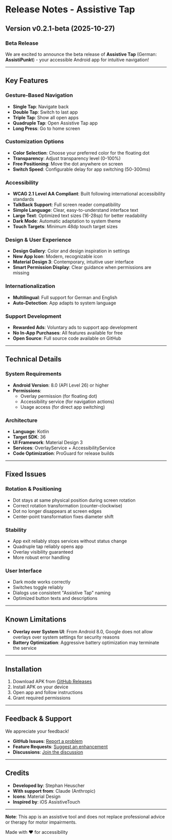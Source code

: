 # Release Notes - Assistive Tap

## Version v0.2.1-beta (2025-10-27)

### Beta Release

We are excited to announce the beta release of **Assistive Tap** (German: **AssistiPunkt**) - your accessible Android app for intuitive navigation!

---

## Key Features

### Gesture-Based Navigation
- **Single Tap**: Navigate back
- **Double Tap**: Switch to last app
- **Triple Tap**: Show all open apps
- **Quadruple Tap**: Open Assistive Tap app
- **Long Press**: Go to home screen

### Customization Options
- **Color Selection**: Choose your preferred color for the floating dot
- **Transparency**: Adjust transparency level (0-100%)
- **Free Positioning**: Move the dot anywhere on screen
- **Switch Speed**: Configurable delay for app switching (50-300ms)

### Accessibility
- **WCAG 2.1 Level AA Compliant**: Built following international accessibility standards
- **TalkBack Support**: Full screen reader compatibility
- **Simple Language**: Clear, easy-to-understand interface text
- **Large Text**: Optimized text sizes (16-28sp) for better readability
- **Dark Mode**: Automatic adaptation to system theme
- **Touch Targets**: Minimum 48dp touch target sizes

### Design & User Experience
- **Design Gallery**: Color and design inspiration in settings
- **New App Icon**: Modern, recognizable icon
- **Material Design 3**: Contemporary, intuitive user interface
- **Smart Permission Display**: Clear guidance when permissions are missing

### Internationalization
- **Multilingual**: Full support for German and English
- **Auto-Detection**: App adapts to system language

### Support Development
- **Rewarded Ads**: Voluntary ads to support app development
- **No In-App Purchases**: All features available for free
- **Open Source**: Full source code available on GitHub

---

## Technical Details

### System Requirements
- **Android Version**: 8.0 (API Level 26) or higher
- **Permissions**:
  - Overlay permission (for floating dot)
  - Accessibility service (for navigation actions)
  - Usage access (for direct app switching)

### Architecture
- **Language**: Kotlin
- **Target SDK**: 36
- **UI Framework**: Material Design 3
- **Services**: OverlayService + AccessibilityService
- **Code Optimization**: ProGuard for release builds

---

## Fixed Issues

### Rotation & Positioning
- Dot stays at same physical position during screen rotation
- Correct rotation transformation (counter-clockwise)
- Dot no longer disappears at screen edges
- Center-point transformation fixes diameter shift

### Stability
- App exit reliably stops services without status change
- Quadruple tap reliably opens app
- Overlay visibility guaranteed
- More robust error handling

### User Interface
- Dark mode works correctly
- Switches toggle reliably
- Dialogs use consistent "Assistive Tap" naming
- Optimized button texts and descriptions

---

## Known Limitations

- **Overlay over System UI**: From Android 8.0, Google does not allow overlays over system settings for security reasons
- **Battery Optimization**: Aggressive battery optimization may terminate the service

---

## Installation

1. Download APK from [GitHub Releases](https://github.com/Stephan-Heuscher/Back_Home_Dot/releases)
2. Install APK on your device
3. Open app and follow instructions
4. Grant required permissions

---

## Feedback & Support

We appreciate your feedback!

- **GitHub Issues**: [Report a problem](https://github.com/Stephan-Heuscher/Back_Home_Dot/issues)
- **Feature Requests**: [Suggest an enhancement](https://github.com/Stephan-Heuscher/Back_Home_Dot/issues/new)
- **Discussions**: [Join the discussion](https://github.com/Stephan-Heuscher/Back_Home_Dot/discussions)

---

## Credits

- **Developed by**: Stephan Heuscher
- **With support from**: Claude (Anthropic)
- **Icons**: Material Design
- **Inspired by**: iOS AssistiveTouch

---

**Note**: This app is an assistive tool and does not replace professional advice or therapy for motor impairments.

Made with ❤️ for accessibility
